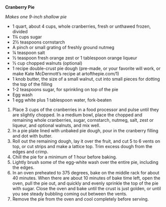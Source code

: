 <strong>Cranberry Pie</strong>

<em>Makes one 9-inch shallow pie</em>

<ul>
  <li>1 quart, about 4 cups, whole cranberries, fresh or unthawed frozen, divided
  <li>1¼ cups sugar
  <li>2½ teaspoons cornstarch
  <li>A pinch or small grating of freshly ground nutmeg
  <li>¼ teaspoon salt
  <li>½ teaspoon fresh orange zest or 1 tablespoon orange liqueur
  <li>½ cup chopped walnuts (optional)
  <li>1 recipe double-crust pie dough (pre-made, or your favorite will work, or make Kate McDermott’s recipe at artofthepie.com/1)
  <li>1 knob butter, the size of a small walnut, cut into small pieces for dotting the top of the filling
  <li>1-2 teaspoons sugar, for sprinkling on top of the pie
  <li>Egg wash
  <li>1 egg white plus 1 tablespoon water, fork-beaten
</ul>

<ol>
  <li>Place 3 cups of the cranberries in a food processor and pulse until they are slightly chopped. In a medium bowl, place the chopped and remaining whole cranberries, sugar, cornstarch, nutmeg, salt, zest or liqueur, and optional walnuts, and mix well.
  <li>In a pie plate lined with unbaked pie dough, pour in the cranberry filling and dot with butter.
  <li>Roll out the remaining dough, lay it over the fruit, and cut 5 to 6 vents on top, or cut strips and make a lattice top. Trim excess dough from the edges and crimp.
  <li>Chill the pie for a minimum of 1 hour before baking.
  <li>Lightly brush some of the egg-white wash over the entire pie, including the edges.
  <li>In an oven preheated to 375 degrees, bake on the middle rack for about 40 minutes. When there are about 10 minutes of bake time left, open the oven, pull the pie out, and quickly and evenly sprinkle the top of the pie with sugar. Close the oven and bake until the crust is just golden, or until you see steady bubbling coming out between the vents.
  <li>Remove the pie from the oven and cool completely before serving.
</ol>
